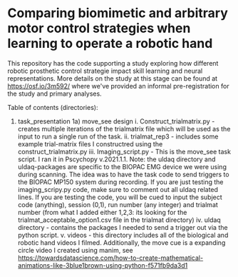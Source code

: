 # Comparing biomimetic and arbitrary motor control strategies when learning to operate a robotic hand

This repository has the code supporting a study exploring how different robotic prosthetic control strategie impact skill learning and neural representations. More details on the study at this stage can be found at https://osf.io/3m592/ where we've provided an informal pre-registration for the study and primary analyses.

Table of contents (directories):

1) task_presentation
    1a) move_see design
        i. Construct_trialmatrix.py - creates multiple iterations of the trialmatrix file which will be used as the input to run a single run of the task.
        ii. trialmat_rep3 - includes some example trial-matrix files I constructred using the construct_trialmatrix.py
        iii. Imaging_script.py - This is the move_see task script. I ran it in Pscychopy v.2021.1.1. Note: the uldaq directory and uldaq-packages are specific to the BIOPAC EMG device we were using during scanning. The idea was to have the task code to send triggers to the BIOPAC MP150 system during recording. If you are just testing the imaging_scripy.py code, make sure to comment out all uldaq related lines. If you are testing the code, you will be cued to input the subject code (anything), session (0,1), run number (any integer) and trialmat number (from what I added either 1,2,3: its looking for the trialmat_acceptable_option1.csv file in the trialmat directory)
        iv. uldaq directory - contains the packages I needed to send a trigger out via the python script. 
        v. videos - this directory includes all of the biological and robotic hand videos I filmed. Additionally, the move cue is a expanding circle video I created using manim, see https://towardsdatascience.com/how-to-create-mathematical-animations-like-3blue1brown-using-python-f571fb9da3d1


